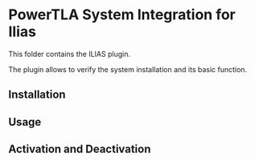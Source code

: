 # PowerTLA System Integration for Ilias

This folder contains the ILIAS plugin.

The plugin allows to verify the system installation and its basic function.

## Installation

## Usage

## Activation and Deactivation
